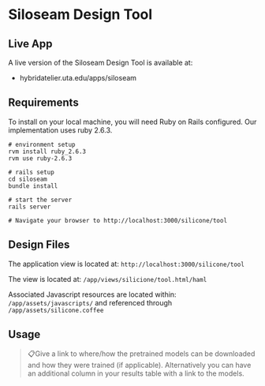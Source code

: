 # Siloseam Design Tool
## Live App
A live version of the Siloseam Design Tool is available at:

* hybridatelier.uta.edu/apps/siloseam

## Requirements

To install on your local machine, you will need Ruby on Rails configured. 
Our implementation uses ruby 2.6.3.

```
# environment setup
rvm install ruby_2.6.3
rvm use ruby-2.6.3

# rails setup
cd siloseam
bundle install

# start the server
rails server

# Navigate your browser to http://localhost:3000/silicone/tool
```

## Design Files
The application view is located at: 
`http://localhost:3000/silicone/tool`

The view is located at: 
`/app/views/silicione/tool.html/haml`

Associated Javascript resources are located within:
`/app/assets/javascripts/`
and referenced through
`/app/assets/silicone.coffee`

## Usage
> 📋Give a link to where/how the pretrained models can be downloaded and how they were trained (if applicable).  Alternatively you can have an additional column in your results table with a link to the models.
